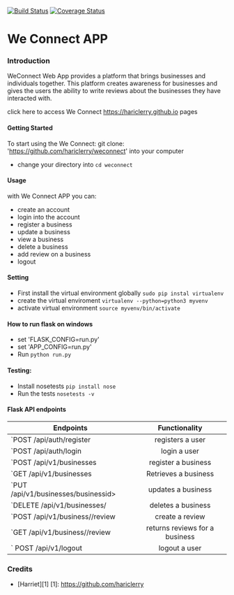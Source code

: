 
[![Build Status](https://travis-ci.org/hariclerry/weconnect.svg?branch=fearture_challenge3_api)](https://travis-ci.org/hariclerry/weconnect)
[![Coverage Status](https://coveralls.io/repos/github/hariclerry/weconnect/badge.svg)](https://coveralls.io/github/hariclerry/weconnect)
# We Connect APP
### Introduction
WeConnect Web App provides a platform that brings businesses and individuals together. 
This platform creates awareness for businesses and gives the users the ability to write reviews about the businesses they have interacted with.

click here to access We Connect https://hariclerry.github.io pages

#### Getting Started
To start using the We Connect:
git clone:
'https://github.com/hariclerry/weconnect'
into your computer
* change your directory into `cd weconnect`
#### Usage
with We Connect APP you can:
* create an account
* login into the account
* register a business
* update a business
* view a business
* delete a business
* add review on a business
* logout
#### Setting
* First install the virtual environment globally `sudo pip instal virtualenv`
* create the virtual enviroment `virtualenv --python=python3 myvenv`
* activate virtual environment `source myvenv/bin/activate`
#### How to run flask on windows
* set 'FLASK_CONFIG=run.py'
* set 'APP_CONFIG=run.py'
* Run  `python run.py`

#### Testing:
* Install nosetests `pip install nose`
* Run the tests `nosetests -v`
#### Flask API endpoints

| Endpoints                                       |       Functionality                  |
| ------------------------------------------------|:------------------------------------:|
| `POST /api/auth/register                      |  registers a user                    |
| `POST /api/auth/login                         |  login a user                        |   
| `POST /api/v1/businesses                           |  register a business |
| `GET /api/v1/businesses                           |  Retrieves a business                  |
| `PUT /api/v1/businesses/businessid>                  |  updates a business                     |
| `DELETE /api/v1/businesses/<businessid>               |  deletes a business                    |
| `POST /api/v1/business/<businessid>/review             |  create a review                      |
| `GET /api/v1/business/<businessid>/review              |  returns reviews for a business                  | 
|` POST /api/v1/logout                          |  logout a user                       |

### Credits
* [Harriet][1]
[1]: https://github.com/hariclerry
